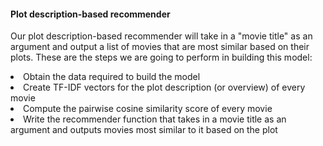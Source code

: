 #### Plot description-based recommender

Our plot description-based recommender will take in a "movie title" as an argument and output a list of movies that are most similar based on their plots. These are the steps we are going to perform in building this model:

<li>Obtain the data required to build the model</li>
<li>Create TF-IDF vectors for the plot description (or overview) of every movie</li>
<li>Compute the pairwise cosine similarity score of every movie</li>
<li>Write the recommender function that takes in a movie title as an argument and outputs movies most similar to it based on the plot</li>

